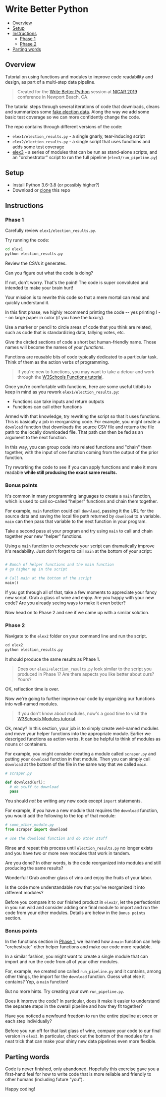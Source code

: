 # Write Better Python

- [Overview](#overview)
- [Setup](#setup)
- [Instructions](#instructions)
  - [Phase 1](#phase-1)
  - [Phase 2](#phase-2)
- [Parting words](#parting-words)

## Overview

Tutorial on using functions and modules to improve code readability and design, as part of a multi-step data pipeline.

> Created for the [Write Better Python][] session at [NICAR 2019] conference in Newport Beach, CA.

[Write Better Python]: https://tinyurl.com/betterpython
[NICAR 2019]: https://www.ire.org/events-and-training/event/3433/4087/

The tutorial steps through several iterations of code that downloads, cleans and summarizes some [fake election data][]. Along the way we add some basic test coverage so we can more confidently change the code.

The repo contains through different versions of the code:

* `elex1/election_results.py` - a single gnarly, tear-inducing script
* `elex2/election_results.py` - a single script that uses functions and adds some test coverage
* [elex3](elex3/README.md) - a series of modules that can be run as stand-alone scripts, and an "orchestrator" script to run the full pipeline (`elex3/run_pipeline.py`)

## Setup

* Install Python 3.6-3.8 (or possibly higher?)
* Download or [clone][] this repo

[clone]: https://docs.github.com/en/repositories/creating-and-managing-repositories/cloning-a-repository

## Instructions

### Phase 1

Carefully review `elex1/election_results.py`.

Try running the code:

```bash
cd elex1
python election_results.py
```

Review the CSVs it generates.

Can you figure out what the code is doing?

If not, don't worry. That's the point! The code is super convoluted and intended to make your brain hurt!

Your mission is to rewrite this code so that a mere mortal can read and quickly understand it.

In this first phase, we highly recommend printing the code -- yes printing ! -- on large paper in color (if you have the luxury).

Use a marker or pencil to circle areas of code that you think are
related, such as code that is standardizing data, tallying
votes, etc.

Give the circled sections of code a short but human-friendly
name. Those names will become the names of your *functions*.

Functions are reusable bits of code typically dedicated to a particular
task. Think of them as the action verbs of programming.

> If you're new to functions, you may want to take a detour and work through the [W3Schools Functions tutorial][].

[W3Schools Functions tutorial]: https://www.w3schools.com/python/python_functions.asp

Once you're comfortable with functions, here are some useful tidbits
to keep in mind as you rework `elex1/election_results.py`:

* Functions can take inputs and return outputs
* Functions can call other functions

Armed with that knowledge, try rewriting the script so that it uses
functions. This is basically a job in reorganizing code. For example,
you might create a `download` function that downloads the source CSV file and returns the file path to the locally downloaded file. That path can
then be fed as an argument to the next function.

In this way, you can group code into related functions and "chain" them together, with the input of one function coming from the output of the prior function.

Try reworking the code to see if you can apply functions and make it
more readable **while still producing the exact same results.**

### Bonus points

It's common in many programming languages to create a
`main` function, which is used to call so-called "helper" functions and chain them together.

For example, `main` function could call `download`, passing it the URL for the source data and saving the local file path returned by `download` to a variable. `main` can then pass that variable to the next function in your program.

Take a second pass at your program and try using `main` to call and chain together your new "helper" functions.

Using a `main` function to *orchestrate* your script can dramatically
improve it's readability. Just don't forget to call `main` at the
bottom of your script:

```python

# Bunch of helper functions and the main function
# go higher up in the script

# Call main at the bottom of the script
main()
```

If you got through all of that, take a few moments to appreciate your
fancy new script. Grab a glass of wine and enjoy. Are you happy with
your new code? Are you already seeing ways to make it *even* better?

Now head on to Phase 2 and see if we came up with a similar solution.

### Phase 2

Navigate to the `elex2` folder on your command line and run the script.

```python
cd elex2
python election_results.py
```

It should produce the same results as Phase 1.

> Does our `elex2/election_results.py` look similar to the script you produced in Phase 1? Are there aspects you like better about ours? Yours?

OK, reflection time is over.

Now we're going to further improve our code by organizing our functions into well-named modules.

> If you don't know about modules, now's a good time to visit the [W3Schools Modules tutorial][].

[W3Schools Modules tutorial]: https://www.w3schools.com/python/python_modules.asp

Ok, ready? In this section, your job is to simply create well-named
modules and move your helper functions into the appropriate module.
Earlier we descriged functions as action verbs. It can be helpful
to think of modules as nouns or containers.

For example, you might consider creating a module called `scraper.py`
and putting your `download` function in that module. Then you can simply
call `download` at the bottom of the file in the same way that we called
`main`.

```python
# scraper.py

def download(url):
  # do stuff to download
  pass
```

You should *not* be writing any new code except `import` statements.

For example, if you have a new module that requires the `download`
function, you would add the following to the top of that module:

```python
# some_other_module.py
from scraper import download

# use the download function and do other stuff
```

Rinse and repeat this process until `election_results.py` no longer
exists and you have two or more new modules that work in tandem.

Are you done? In other words, is the code reorganized into modules and still producing the same results?

Wonderful! Grab another glass of vino and enjoy the fruits of your
labor.

Is the code more understandable now that you've reorganized it into
different modules?

Before you compare it to our finished product in `elex3/`, let the perfectionist in you run wild and consider adding one final module to import and run the code from your other modules. Details are below in the `Bonus points` section.

### Bonus points

In the functions section in [Phase 1](#phase-1), we learned how a `main` function can help "orchestrate" other helper functions and make our code more readable.

In a similar fashion, you might want to create a single module that can
import and run the code from all of your other modules.

For, example, we created one called `run_pipeline.py` and it contains, among other things, the import for the `download` function. Guess what else it contains? Yep, a `main` function!

But no more hints. Try creating your own `run_pipeline.py`.

Does it improve the code? In particular, does it make it easier to
understand the separate steps in the overall pipeline and how they fit
together?

Have you noticed a newfound freedom to run the entire pipeline at once or each step individually?

Before you run off for that last glass of wine, compare your code to our
final version in `elex3`. In particular, check out the bottom of the
modules for a neat trick that can make your shiny new data pipelines
even more flexible.

## Parting words

Code is never finished, only abandoned. Hopefully this exercise gave you
a first-hand feel for how to write code that is more reliable and
friendly to other humans (including future "you").

Happy coding!

[fake election data]: https://docs.google.com/spreadsheets/d/e/2PACX-1vR66f495XUWKbhP48Eh1PtQ9mN_pbHTh2m-nma9sv0banZSORUJKcugDNKFzuUBhJ5tcsUMN6moYAHb/pub?gid=0&single=true&output=csv
